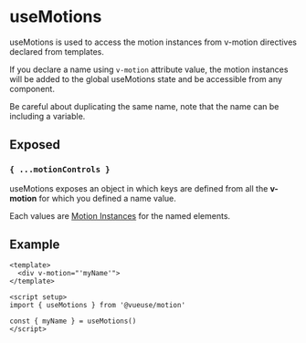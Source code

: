 # useMotions

useMotions is used to access the motion instances from v-motion directives declared from templates.

If you declare a name using `v-motion` attribute value, the motion instances will be added to the global useMotions state and be accessible from any component.

Be careful about duplicating the same name, note that the name can be including a variable.

## Exposed

### `{ ...motionControls }`

useMotions exposes an object in which keys are defined from all the **v-motion** for which you defined a name value.

Each values are [Motion Instances](/features/motion-instance) for the named elements.

## Example

```vue
<template>
  <div v-motion="'myName'">
</template>

<script setup>
import { useMotions } from '@vueuse/motion'

const { myName } = useMotions()
</script>
```
